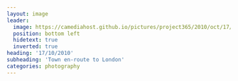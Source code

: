 ```yaml
---
layout: image
leader:
  image: https://camediahost.github.io/pictures/project365/2010/oct/17/171010.jpg
  position: bottom left
  hidetext: true
  inverted: true
heading: '17/10/2010'
subheading: 'Town en-route to London'
categories: photography
---
```

